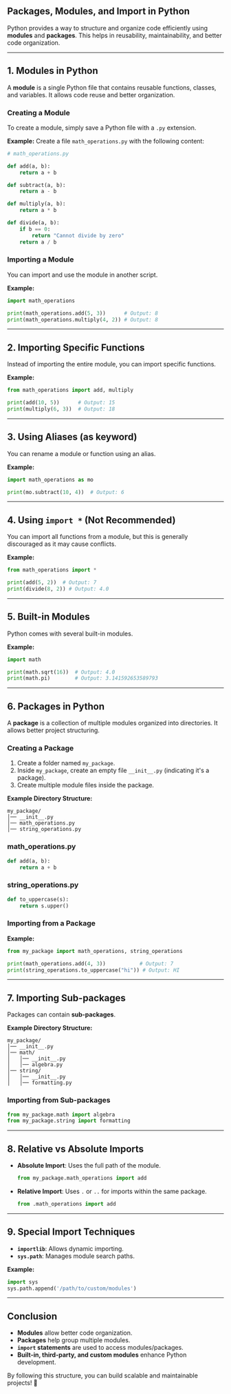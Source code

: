 ## **Packages, Modules, and Import in Python**

Python provides a way to structure and organize code efficiently using **modules** and **packages**. This helps in reusability, maintainability, and better code organization.

---

## **1. Modules in Python**
A **module** is a single Python file that contains reusable functions, classes, and variables. It allows code reuse and better organization.

### **Creating a Module**
To create a module, simply save a Python file with a `.py` extension.

**Example:**
Create a file `math_operations.py` with the following content:
```python
# math_operations.py

def add(a, b):
    return a + b

def subtract(a, b):
    return a - b

def multiply(a, b):
    return a * b

def divide(a, b):
    if b == 0:
        return "Cannot divide by zero"
    return a / b
```

### **Importing a Module**
You can import and use the module in another script.

**Example:**
```python
import math_operations

print(math_operations.add(5, 3))      # Output: 8
print(math_operations.multiply(4, 2)) # Output: 8
```

---

## **2. Importing Specific Functions**
Instead of importing the entire module, you can import specific functions.

**Example:**
```python
from math_operations import add, multiply

print(add(10, 5))      # Output: 15
print(multiply(6, 3))  # Output: 18
```

---

## **3. Using Aliases (as keyword)**
You can rename a module or function using an alias.

**Example:**
```python
import math_operations as mo

print(mo.subtract(10, 4))  # Output: 6
```

---

## **4. Using `import *` (Not Recommended)**
You can import all functions from a module, but this is generally discouraged as it may cause conflicts.

**Example:**
```python
from math_operations import *

print(add(5, 2))  # Output: 7
print(divide(8, 2)) # Output: 4.0
```

---

## **5. Built-in Modules**
Python comes with several built-in modules.

**Example:**
```python
import math

print(math.sqrt(16))  # Output: 4.0
print(math.pi)        # Output: 3.141592653589793
```

---

## **6. Packages in Python**
A **package** is a collection of multiple modules organized into directories. It allows better project structuring.

### **Creating a Package**
1. Create a folder named `my_package`.
2. Inside `my_package`, create an empty file `__init__.py` (indicating it's a package).
3. Create multiple module files inside the package.

**Example Directory Structure:**
```
my_package/
│── __init__.py
│── math_operations.py
│── string_operations.py
```

### **math_operations.py**
```python
def add(a, b):
    return a + b
```

### **string_operations.py**
```python
def to_uppercase(s):
    return s.upper()
```

### **Importing from a Package**
**Example:**
```python
from my_package import math_operations, string_operations

print(math_operations.add(4, 3))           # Output: 7
print(string_operations.to_uppercase("hi")) # Output: HI
```

---

## **7. Importing Sub-packages**
Packages can contain **sub-packages**.

**Example Directory Structure:**
```
my_package/
│── __init__.py
│── math/
│   │── __init__.py
│   │── algebra.py
│── string/
│   │── __init__.py
│   │── formatting.py
```

### **Importing from Sub-packages**
```python
from my_package.math import algebra
from my_package.string import formatting
```

---

## **8. Relative vs Absolute Imports**
- **Absolute Import**: Uses the full path of the module.
  ```python
  from my_package.math_operations import add
  ```
- **Relative Import**: Uses `.` or `..` for imports within the same package.
  ```python
  from .math_operations import add
  ```

---

## **9. Special Import Techniques**
- **`importlib`**: Allows dynamic importing.
- **`sys.path`**: Manages module search paths.

**Example:**
```python
import sys
sys.path.append('/path/to/custom/modules')
```

---

## **Conclusion**
- **Modules** allow better code organization.
- **Packages** help group multiple modules.
- **`import` statements** are used to access modules/packages.
- **Built-in, third-party, and custom modules** enhance Python development.

By following this structure, you can build scalable and maintainable projects! 🚀

